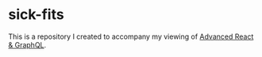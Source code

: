 # sick-fits

This is a repository I created to accompany my viewing of [Advanced React & GraphQL](https://github.com/wesbos/Advanced-React).
